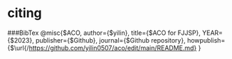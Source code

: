 # citing

###BibTex
@misc{$ACO,
author={$yilin},
title={$ACO for FJJSP},
YEAR={$2023},
publisher={$Github},
journal={$Github repository},
howpublish={$\url{/https://github.com/yilin0507/aco/edit/main/README.md}
}

